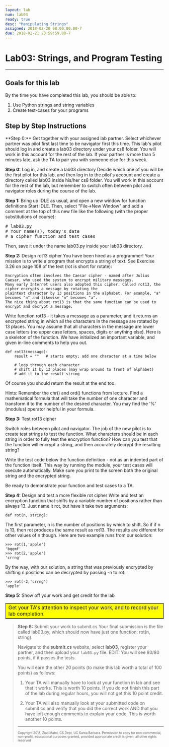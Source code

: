 ```yaml
---
layout: lab
num: lab03
ready: true
desc: "Manipulating Strings"
assigned: 2018-02-20 08:00:00.00-7
due: 2018-02-21 23:59:59.00-7
---
```

<div markdown='1'>

<h1>Lab03: Strings, and Program Testing</h1>
<hr>
<h2>Goals for this lab</h2>

By the time you have completed this lab, you should be able to:
<ol>
<li>Use Python strings and string variables </li>
<li>Create test-cases for your programs </li>
</ol>

<h2>Step by Step Instructions</h2>
**Step 0:** Get together with your assigned lab partner.
Select whichever partner was pilot first last time to be navigator first this time. This lab's pilot should log in and create a lab03 directory under your cs8 folder. You will work in this account for the rest of the lab. If your partner is more than 5 minutes late, ask the TA to pair you with someone else for this week.

**Step 0:** Log in, and create a lab03 directory
Decide which one of you will be the first pilot for this lab, and then log in to the pilot's account and create a directory called lab03 inside his/her cs8 folder. You will work in this account for the rest of the lab, but remember to switch often between pilot and navigator roles during the course of the lab.

**Step 1:** Bring up IDLE as usual, and open a new window for function definitions
Start IDLE. Then, select &quot;File-&gt;New Window&quot; and add a comment at the top of this new file like the following (with the proper substitutions of course): 

<pre>
# lab03.py
# Your name(s), today's date
# a cipher function and test cases
</pre>

Then, save it under the name lab03.py inside your lab03 directory.

**Step 2:** Design rot13 cipher
You have been hired as a programmer! Your mission is to write a program that encrypts a string of text. See Exercise 3.26 on page 108 of the text (rot is short for rotate):

```
Encryption often involves the Caesar cipher - named after Julius Caesar, who used the system to encrypt military messages. 
Many early Internet users also adopted this cipher. Called rot13, the cipher encrypts a message by rotating the 
plaintext character by 13 positions in the alphabet. For example, "a" becomes "n" and likewise "n" becomes "a". 
The nice thing about rot13 is that the same function can be used to encrypt and decrypt a message.
```

Write function rot13 - it takes a message as a parameter, and it returns an encrypted string in which all the characters in the message are rotated by 13 places. You may assume that all characters in the message are lower case letters (no upper case letters, spaces, digits or anything else). Here is a skeleton of the function. We have initialized an important variable, and given in-line comments to help you out.

```
def rot13(message):
    result = ""   # starts empty; add one character at a time below

	# loop through each character
    # shift it by 13 places (may wrap around to front of alphabet)
    # add it to the result string
```
Of course you should return the result at the end too.

Hints: Remember the chr() and ord() functions from lecture. Find a mathematical formula that will take the number of one character and transform it to the number of the desired character. You may find the '%' (modulus) operator helpful in your formula.

**Step 3:** Test rot13 cipher

Switch roles between pilot and navigator. The job of the new pilot is to create test strings to test the function. What characters should be in each string in order to fully test the encryption function? How can you test that the function will encrypt a string, and then accurately decrypt the resulting string?

Write the test code below the function definition - not as an indented part of the function itself. This way by running the module, your test cases will execute automatically. Make sure you print to the screen both the original string and the encrypted string.

Be ready to demonstrate your function and test cases to a TA.

**Step 4:** Design and test a more flexible rot cipher
Write and test an encryption function that shifts by a variable number of positions rather than always 13. Just name it rot, but have it take two arguments:

```
def rot(n, string):
```

The first parameter, n is the number of positions by which to shift. So if if n is 13, then rot produces the same result as rot13. The results are different for other values of n though. Here are two example runs from our solution:

```
>>> rot(1,'apple')
'bqqmf'
>>> rot(2,'apple')
'crrng'
```

By the way, with our solution, a string that was previously encrypted by shifting n positions can be decrypted by passing -n to rot:

```
>>> rot(-2,'crrng')
'apple'
```

**Step 5:** Show off your work and get credit for the lab

<table bgcolor="yellow" border="1" cellpadding="4"><tbody><tr><td>
   Get your TA's attention to inspect your work, and to record your lab completion.
</td></tr></tbody></table>

<blockquote>

**Step 6:** Submit your work to submit.cs</h3>
Your final submission is the file called lab03.py, which should now have just one function: rot(n, string).

Navigate to the <b>submit.cs</b> website, select <b>lab03</b>, register your partner, and then upload your `lab03.py` file. EDIT: You will see 80/80 points, if it passes the tests. 

You will earn the other 20 points (to make this lab worth a total of 100 points) as follows:

1) Your TA will manually have to look at your function in lab and see that it works. This is worth 10 points. If you do not finish this part of the lab during regular hours, you will not get this 10 point credit.

2) Your TA will also manually look at your submitted code on submit.cs and verify that you did the correct work AND that you have left enough comments to explain your code. This is worth another 10 points.

<hr>
<p><font size="1">
Copyright 2018, Ziad Matni, CS Dept, UC Santa Barbara. Permission to copy for non-commercial, non-profit, educational purposes granted, provided appropriate credit is given;  all other rights reserved
</font></p>

